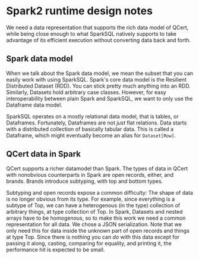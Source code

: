 Spark2 runtime design notes
===========================

We need a data representation that supports the rich data model of QCert, while being close enough to what SparkSQL natively supports to take advantage of its efficient execution without converting data back and forth.

Spark data model
----------------

When we talk about the Spark data model, we mean the subset that you can easily work with using SparkSQL.
Spark's core data model is the Resilient Distributed Dataset (RDD).
You can stick pretty much anything into an RDD.
Similarly, Datasets hold arbitrary case classes.
However, for easy interoperability between plain Spark and SparkSQL, we want to only use the Dataframe data model.

SparkSQL operates on a mostly relational data model, that is tables, or Dataframes.
Fortunately, Dataframes are not *just* flat relations.
Data starts with a distributed collection of basically tabular data.
This is called a Dataframe, which might eventually become an alias for `Dataset[Row]`.


QCert data in Spark
-------------------

QCert supports a richer datamodel than Spark.
The types of data in QCert with nonobvious counterparts in Spark are open records, either, and brands.
Brands introduce subtyping, with top and bottom types.

Subtyping and open records expose a common difficulty:
The shape of data is no longer obvious from its type.
For example, since everything is a subtype of Top, we can have a heterogenous (in the type) collection of arbitrary things, at type collection of Top.
In Spark, Datasets and nested arrays have to be homogenous, so to make this work we need a common representation for all data.
We chose a JSON serialization.
Note that we only need this for data inside the unknown part of open records and things at type Top.
Since there is nothing you can *do* with this data except for passing it along, casting, comparing for equality, and printing it, the performance hit is expected to be small.
